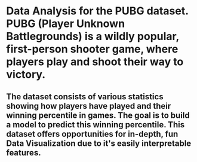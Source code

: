 # Data Analysis for the PUBG dataset. PUBG (Player Unknown Battlegrounds) is a wildly popular, first-person shooter game, where players play and shoot their way to victory. 

## The dataset consists of various statistics showing how players have played and their winning percentile in games. The goal is to build a model to predict this winning percentile. This dataset offers opportunities for in-depth, fun Data Visualization due to it's easily interpretable features. 
